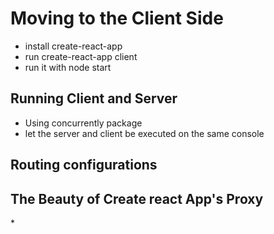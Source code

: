 # Moving to the Client Side

* install create-react-app
* run create-react-app client
* run it with node start

## Running Client and Server

* Using concurrently package
* let the server and client be executed on the same console

## Routing configurations

## The Beauty of Create react App's Proxy

\*
